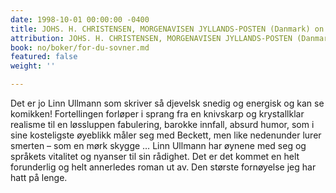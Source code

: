 ```yaml
---
date: 1998-10-01 00:00:00 -0400
title: JOHS. H. CHRISTENSEN, MORGENAVISEN JYLLANDS-POSTEN (Danmark) on Før du sovner
attribution: JOHS. H. CHRISTENSEN, MORGENAVISEN JYLLANDS-POSTEN (Danmark)
book: no/boker/for-du-sovner.md
featured: false
weight: ''

---
```

Det er jo Linn Ullmann som skriver så djevelsk snedig og energisk og kan se komikken! Fortellingen forløper i sprang fra en knivskarp og krystallklar realisme til en løssluppen fabulering, barokke innfall, absurd humor, som i sine kosteligste øyeblikk måler seg med Beckett, men like nedenunder lurer smerten – som en mørk skygge … Linn Ullmann har øynene med seg og språkets vitalitet og nyanser til sin rådighet. Det er det kommet en helt forunderlig og helt annerledes roman ut av. Den største fornøyelse jeg har hatt på lenge.